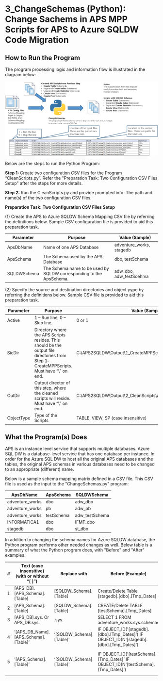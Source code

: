 
# **3_ChangeSchemas (Python):** Change Sachems in APS MPP Scripts for APS to Azure SQLDW Code Migration 

## **How to Run the Program** ##


The program processing logic and information flow is illustrated in the diagram below: 

![Step 3: Change APS Schemas and Other Syntaxes for Code Migration](/APS%20to%20SQL%20DW%20Migration%20-%20Schema%20and%20Data%20Migration%20with%20PolyBase/Images/3-ChangeSchemas.jpg)

Below are the steps to run the Python Program: 

**Step 1:** Create two configuration CSV files for the Program “CleanScripts.py”.  Refer the "Preparation Task: Two Configuration CSV Files Setup" after the steps for more details.  

**Step 2:** Run the CleanScripts.py and provide prompted info: The path and name(s) of the two configuration CSV files.


**Preparation Task: Two Configuration CSV Files Setup**

(1) Create the APS to Azure SQLDW Schema Mapping CSV file by referring the definitions below. Sample CSV configuration file is provided to aid this preparation task. 

| Parameter           | Purpose                              |      Value (Sample)     |
| --------------------| -------------------------------------|-------------------------| 
| ApsDbName   | Name of one APS Database                                               |    adventure_works,   stagedb |
| ApsSchema   | The Schema used by the APS Database                                    |    dbo, testSchema            |
| SQLDWSchema | The Schema name to be used by SQLDW corresponding to the   ApsSchema.  |  adw_dbo, adw_testScehma      |


(2) Specify the source and destination directories and object yype by referring the definitions below. Sample CSV file is provided to aid this preparation task. 


| Parameter           | Purpose                              |      Value (Sample)     |
| --------------------| -------------------------------------|-------------------------| 
| Active              | 1 – Run line, 0 – Skip line.         | 0 or 1                  |
| SicDir              | Directory where the APS Scripts resides. This should be the output file directories from Step 1: CreateMPPScripts. Must have “\” on end. | C:\APS2SQLDW\Output\1_CreateMPPScripts\adventure_works\Tables\ |
| OutDir        | Output director of this step, where the cleaned scripts will reside. Must have “\” on end. | C:\APS2SQLDW\Output\2_CleanScripts\adventure_works\Tables\        |
| ObjectType        | Type of the Scripts      | TABLE, VIEW, SP  (case insensitive)   |


## **What the Program(s) Does** ##

APS is an instance level service that supports multiple databases. Azure SQL DW is a database-level service that has one database per instance. In order for the Azure SQL DW to host all the original APS databases and the tables, the original APS schemas in various databases need to be changed to an appropriate (different) name. 

Below is a sample schema mapping matrix defined in a CSV file. This CSV file is used as the input to the "ChangeSchemas.py" program:

| ApsDbName       | ApsSchema  | SQLDWSchema    |
|-----------------|------------|----------------|
| adventure_works | dbo        | adw_dbo        |
| adventure_works | pb         | adw_pb         |
| adventure_works | testSchema | adw_testSchema |
| INFORMATICA1    | dbo        | IFMT_dbo       |
| stagedb         | dbo        | st_dbo         |

In addition to changing the schema names for Azure SQLDW database, the Python program performs other needed changes as well. Below table is a summary of what the Python program does, with "Before" and "After" examples. 

| # | Text (case insensitive)      (with or without “[ ]”) | Replace with             | Before (Example)                                                                               | After (Example)                                                                 |
|---|------------------------------------------------------|--------------------------|------------------------------------------------------------------------------------------------|---------------------------------------------------------------------------------------------|
| 1 | [APS_DB].[APS_Schema].[Table]                        | [SQLDW_Schema].[Table]   | Create/Delete Table [stagedb].[dbo].[Tmp_Dates]                                                | Create/Delete Table   [st_dbo].[Tmp_Dates]                                                  |
| 2 | [APS_Schema].[Table]                                 | [SQLDW_Schema].[Table]   | CREATE/Delete TABLE   [testSchema].[Tmp_Dates]                                                 | CREATE/Delete TABLE   [adw_testSchema].[Tmp_Dates]                                          |
| 3 | [APS_DB].sys. Or   APS_DB.sys.                       | .sys.                    | SELECT 1 FROM   adventure_works.sys.schemas                                                    | SELECT 1 FROM sys.schemas                                                                   |
| 4 | ‘[APS_DB_Name].[APS_Schema].[Table]’                 | ‘[SQLDW_Schema].[Table]' | IF   OBJECT_ID('[stagedb].[dbo].[Tmp_Dates]’)     IF OBJECT_ID(N'[stagedb].[dbo].[Tmp_Dates]’) | IF   OBJECT_ID('[st_dbo].[Tmp_Dates]’)     IF OBJECT_ID(N'[st_dbo].[Tmp_Dates]’)            |
| 5 | ‘[APS_Schema].[Table]’                               | ‘[SQLDW_Schema].[Table]' | IF   OBJECT_ID('[testSchema].[Tmp_Dates]’     IF OBJECT_ID(N'[testSchema].[Tmp_Dates]’) | IF   OBJECT_ID('[adw_testSchema].[Tmp_Dates      If OBJECT_ID(N'[testSchema].[Tmp_Dates]’)  |

 

